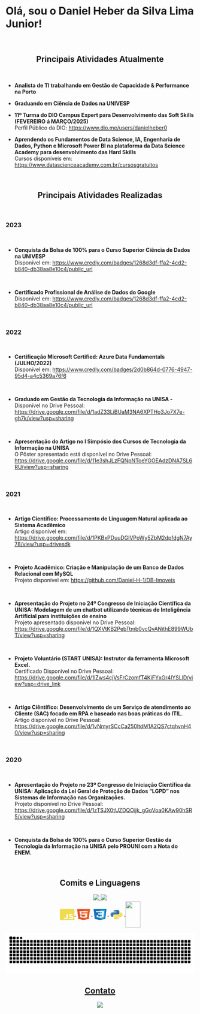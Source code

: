 # Olá, sou o Daniel Heber da Silva Lima Junior!

<br>

 <h2 align="center">Principais Atividades Atualmente</h2>

 <br>
 
 - <b> Analista de TI trabalhando em Gestão de Capacidade & Performance na Porto </b> <br>

 - <b> Graduando em Ciência de Dados na UNIVESP </b> <br>

 - <b> 11º Turma do DIO Campus Expert para Desenvolvimento das Soft Skills (FEVEREIRO á MARÇO/2025) </b> <br>
   Perfil Público da DIO: https://www.dio.me/users/danielheber0

- <b> Aprendendo os Fundamentos de Data Science, IA, Engenharia de Dados, Python e Microsoft Power BI na plataforma da Data Science Academy para desenvolvimento das Hard Skills </b> <br>
  Cursos disponíveis em: https://www.datascienceacademy.com.br/cursosgratuitos

<br>

 <h2 align="center">Principais Atividades Realizadas</h2>

 <br>

<h3> 2023 </h3>

<br>

   - <b> Conquista da Bolsa de 100% para o Curso Superior Ciência de Dados na UNIVESP </b> <br>
 Disponível em: https://www.credly.com/badges/1268d3df-ffa2-4cd2-b840-db38aa8e10c4/public_url
<br>

   - <b> Certificado Profissional de Análise de Dados do Google </b> <br>
 Disponível em: https://www.credly.com/badges/1268d3df-ffa2-4cd2-b840-db38aa8e10c4/public_url
<br>

<h3> 2022 </h3>

<br>

  - <b> Certificação Microsoft Certified: Azure Data Fundamentals (JULHO/2022) </b><br>
 Disponível em: https://www.credly.com/badges/2d0b864d-0776-4947-95d4-a4c5369a76f6
<br>

   - <b> Graduado em Gestão da Tecnologia da Informação na UNISA - </b><br>
 Disponível no Drive Pessoal: https://drive.google.com/file/d/1adZ33LiBUaM3NA6XPTHo3Jo7X7e-gh7k/view?usp=sharing
<br>

   - <b> Apresentação do Artigo no I Simpósio dos Cursos de Tecnologia da Informação na UNISA </b><br>
  O Pôster apresentado está disponível no Drive Pessoal: https://drive.google.com/file/d/11e3shJLzFQNpNToeYGOEAdzDNA7SL6RU/view?usp=sharing
<br>

<h3> 2021 </h3>

<br>

 - <b> Artigo Científico: Processamento de Linguagem Natural aplicada ao Sistema Acadêmico </b> <br>
 Artigo disponível em: https://drive.google.com/file/d/1PKBxPDuuDGlVPoWy5ZbM2dpfdgN7Ay78/view?usp=drivesdk
<br>

 - <b> Projeto Acadêmico: Criação e Manipulação de um Banco de Dados Relacional com MySQL </b> <br>
 Projeto disponível em: https://github.com/Daniel-H-1/DB-Imoveis
<br>

 - <b> Apresentação do Projeto no 24º Congresso de Iniciação Científica da UNISA: Modelagem de um chatbot utilizando técnicas de Inteligência Artificial para instituições de ensino</b> <br>
 Projeto apresentado disponível no Drive Pessoal: https://drive.google.com/file/d/1QXVtKB2PebTtmb0vcQvANithE899WUbT/view?usp=sharing
<br>

 - <b> Projeto Voluntário (START UNISA): Instrutor da ferramenta Microsoft Excel. </b> <br>
   Certificado Disponível no Drive Pessoal: https://drive.google.com/file/d/1lZws4cjVsFrCzomfT4KiFYxGr4lYSLlD/view?usp=drive_link
<br>

 - <b> Artigo Ciêntífico: Desenvolvimento de um Serviço de atendimento ao Cliente (SAC) focado em RPA e baseado nas boas práticas do ITIL. </b> <br>
 Artigo disponível no Drive Pessoal: https://drive.google.com/file/d/1vNmyrSCcCa250ltdM1A2QS7ctqhvnH40/view?usp=sharing
<br>

<h3> 2020 </h3>

<br>

 - <b> Apresentação do Projeto no 23º Congresso de Iniciação Científica da UNISA: Aplicação da Lei Geral de Proteção de Dados “LGPD” nos Sistemas de Informação nas Organizações. </b> <br>
 Projeto disponível no Drive Pessoal: https://drive.google.com/file/d/1zTSJX0tUZDQOijk_gGoVoa0KAw90hSR5/view?usp=sharing
<br>

 - <b> Conquista da Bolsa de 100% para o Curso Superior Gestão da Tecnologia da Informação na UNISA pelo PROUNI com a Nota do ENEM. </b> <br>
<br>

<h2 align="center"> Comits e Linguagens </h2>

<div align="center">
  <a href="https://github.com/Daniel-H-1">
  <img height="180em" src="https://github-readme-stats.vercel.app/api?username=Daniel-H-1&show_icons=true&theme=dark&include_all_commits=true&count_private=true"/>
  <img height="180em" src="https://github-readme-stats.vercel.app/api/top-langs/?username=Daniel-H-1&layout=compact&langs_count=7&theme=dark"/>
</div>
<div style="display: inline_block" ALIGN="center">
  <img align="center" alt="Rafa-Js" height="30" width="40" src="https://raw.githubusercontent.com/devicons/devicon/master/icons/javascript/javascript-plain.svg">
  <img align="center" alt="HTML" height="30" width="40" src="https://raw.githubusercontent.com/devicons/devicon/master/icons/html5/html5-original.svg">
  <img align="center" alt="CSS" height="30" width="40" src="https://raw.githubusercontent.com/devicons/devicon/master/icons/css3/css3-original.svg">
  <img align="center" alt="Python" height="30" width="40" src="https://raw.githubusercontent.com/devicons/devicon/master/icons/python/python-original.svg">
  <img align="center" height="70" width="40" img src="https://cdn.jsdelivr.net/gh/devicons/devicon/icons/mysql/mysql-original-wordmark.svg" />
</div>
<div align="center">

  ![snake animation](https://github.com/Daniel-H-1/Daniel-H-1/blob/output/github-contribution-grid-snake-dark.svg)
  
</div>
<h2></h2>

<h2 align="center">Contato</h2>
<div align="center">
 <a target=_blank href="https://www.linkedin.com/in/daniel-h-s-l-junior">
  <img src="https://img.shields.io/badge/LinkedIn-0077B5?style=for-the-badge&logo=linkedin&logoColor=white"></a>
</div>
